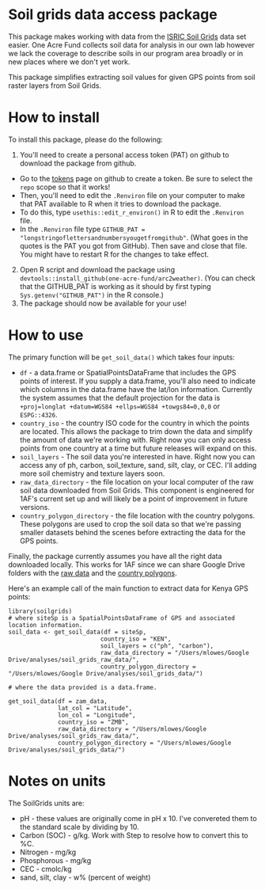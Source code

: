 # Soil grids data access package

This package makes working with data from the [ISRIC Soil Grids](https://soilgrids.org/#!/?layer=ORCDRC_M_sl2_250m&vector=1) data set easier. One Acre Fund collects soil data for analysis in our own lab however we lack the coverage to describe soils in our program area broadly or in new places where we don't yet work.

This package simplifies extracting soil values for given GPS points from soil raster layers from Soil Grids.

# How to install

To install this package, please do the following:

1. You'll need to create a personal access token (PAT) on github to download the package from github.
  + Go to the [tokens](https://github.com/settings/tokens) page on github to create a token. Be sure to select the `repo` scope so that it works!
  + Then, you'll need to edit the `.Renviron` file on your computer to make that PAT available to R when it tries to download the package.
  + To do this, type `usethis::edit_r_environ()` in R to edit the `.Renviron` file.
  + In the `.Renviron` file type `GITHUB_PAT = "longstringoflettersandnumbersyougetfromgithub"`. (What goes in the quotes is the PAT you got from GitHub). Then save and close that file. You might have to restart R for the changes to take effect.
2. Open R script and download the package using `devtools::install_github(one-acre-fund/arc2weather)`. (You can check that the GITHUB_PAT is working as it should by first typing `Sys.getenv("GITHUB_PAT")` in the R console.)
3. The package should now be available for your use!


# How to use

The primary function will be `get_soil_data()` which takes four inputs:

* `df` - a data.frame or SpatialPointsDataFrame that includes the GPS points of interest. If you supply a data.frame, you'll also need to indicate which columns in the data.frame have the lat/lon information. Currently the system assumes that the default projection for the data is `+proj=longlat +datum=WGS84 +ellps=WGS84 +towgs84=0,0,0` or `ESPG::4326`.
* `country_iso` - the country ISO code for the country in which the points are located. This allows the package to trim down the data and simplify the amount of data we're working with. Right now you can only access points from one country at a time but future releases will expand on this. 
* `soil_layers` - The soil data you're interested in have. Right now you can access any of ph, carbon, soil_texture, sand, silt, clay, or CEC. I'll adding more soil chemistry and texture layers soon.
* `raw_data_directory` - the file location on your local computer of the raw soil data downloaded from Soil Grids. This component is engineered for 1AF's current set up and will likely be a point of improvement in future versions.
* `country_polygon_directory` - the file location with the country polygons. These polygons are used to crop the soil data so that we're passing smaller datasets behind the scenes before extracting the data for the GPS points.

Finally, the package currently assumes you have all the right data downloaded locally. This works for 1AF since we can share Google Drive folders with the [raw data](https://drive.google.com/open?id=1piqHGLXffirXQAa4oSFTUcjieQY8tud8) and the [country polygons](https://drive.google.com/open?id=1bXO74V5c4URUqtkPVeyABywjpfmFW2Mx).

Here's an example call of the main function to extract data for Kenya GPS points:

~~~~
library(soilgrids)
# where siteSp is a SpatialPointsDataFrame of GPS and associated location information.
soil_data <- get_soil_data(df = siteSp, 
                          country_iso = "KEN", 
                          soil_layers = c("ph", "carbon"), 
                          raw_data_directory = "/Users/mlowes/Google Drive/analyses/soil_grids_raw_data/", 
                          country_polygon_directory = "/Users/mlowes/Google Drive/analyses/soil_grids_data/")

# where the data provided is a data.frame. 

get_soil_data(df = zam_data,
              lat_col = "Latitude",
              lon_col = "Longitude",
              country_iso = "ZMB",
              raw_data_directory = "/Users/mlowes/Google Drive/analyses/soil_grids_raw_data/",
              country_polygon_directory = "/Users/mlowes/Google Drive/analyses/soil_grids_data/")

~~~~

# Notes on units

The SoilGrids units are:

* pH - these values are originally come in pH x 10. I've convereted them to the standard scale by dividing by 10.
* Carbon (SOC) - g/kg. Work with Step to resolve how to convert this to %C.
* Nitrogen - mg/kg
* Phosphorous - mg/kg
* CEC - cmolc/kg
* sand, silt, clay - w% (percent of weight)
